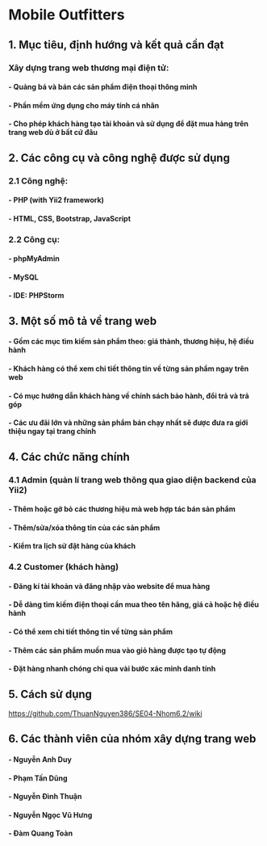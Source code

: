# Mobile Outfitters 

## 1. Mục tiêu, định hướng và kết quả cần đạt
### Xây dựng trang web thương mại điện tử:
#### - Quảng bá và bán các sản phẩm điện thoại thông minh
#### - Phần mềm ứng dụng cho máy tính cá nhân
#### - Cho phép khách hàng tạo tài khoản và sử dụng để đặt mua hàng trên trang web dù ở bất cứ đâu

## 2. Các công cụ và công nghệ được sử dụng
### 2.1 Công nghệ:
#### - PHP (with Yii2 framework)
#### - HTML, CSS, Bootstrap, JavaScript
### 2.2 Công cụ:
#### - phpMyAdmin
#### - MySQL
#### - IDE: PHPStorm

## 3. Một số mô tả về trang web
#### - Gồm các mục tìm kiếm sản phẩm theo: giá thành, thương hiệu, hệ điều hành
#### - Khách hàng có thể xem chi tiết thông tin về từng sản phẩm ngay trên web
#### - Có mục hướng dẫn khách hàng về chính sách bảo hành, đổi trả và trả góp
#### - Các ưu đãi lớn và những sản phẩm bán chạy nhất sẽ được đưa ra giới thiệu ngay tại trang chính

## 4. Các chức năng chính
### 4.1 Admin (quản lí trang web thông qua giao diện backend của Yii2) 
#### - Thêm hoặc gỡ bỏ các thương hiệu mà web hợp tác bán sản phẩm
#### - Thêm/sửa/xóa thông tin của các sản phẩm 
#### - Kiểm tra lịch sử đặt hàng của khách  
### 4.2 Customer (khách hàng)
#### - Đăng kí tài khoản và đăng nhập vào website để mua hàng
#### - Dễ dàng tìm kiếm điện thoại cần mua theo tên hãng, giá cả hoặc hệ điều hành
#### - Có thể xem chi tiết thông tin về từng sản phẩm
#### - Thêm các sản phẩm muốn mua vào giỏ hàng được tạo tự động
#### - Đặt hàng nhanh chóng chỉ qua vài bước xác minh danh tính

## 5. Cách sử dụng
https://github.com/ThuanNguyen386/SE04-Nhom6.2/wiki

## 6. Các thành viên của nhóm xây dựng trang web
#### - Nguyễn Anh Duy
#### - Phạm Tấn Dũng
#### - Nguyễn Đình Thuận
#### - Nguyễn Ngọc Vũ Hưng
#### - Đàm Quang Toàn

